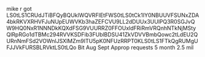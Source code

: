 mike r
got LS0tLS1CRUdJTiBFQyBQUklWQVRFIEtFWS0tLS0tCk1IY0NBUUVFSUNxZDA4bkRKVXRHVFJuNUpEUWVKb3haZEFCVU9LL2dDUUx3UUlPQ3R0SGJvQW9HQ0NxR1NNNDkKQXdFSG9VUURRZ0FFOUxldFRiRmVRQnhNTkNjMStyQlRpRGo1dTBMc294RVVKSDFib3FUblBDSU41ZkVDVVBmbQowc2tLdEU2QURnNmFSd2VOWnlJSXlMZm9ITU5pK0NFUzRRPT0KLS0tLS1FTkQgRUMgUFJJVkFURSBLRVktLS0tLQo
Bit Aug Sept
Approp requests
5 month
2.5 mil

